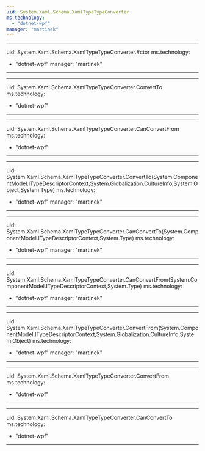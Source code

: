 ```yaml
---
uid: System.Xaml.Schema.XamlTypeTypeConverter
ms.technology: 
  - "dotnet-wpf"
manager: "martinek"
---
```


---
uid: System.Xaml.Schema.XamlTypeTypeConverter.#ctor
ms.technology: 
  - "dotnet-wpf"
manager: "martinek"
---

---
uid: System.Xaml.Schema.XamlTypeTypeConverter.ConvertTo
ms.technology: 
  - "dotnet-wpf"
---

---
uid: System.Xaml.Schema.XamlTypeTypeConverter.CanConvertFrom
ms.technology: 
  - "dotnet-wpf"
---

---
uid: System.Xaml.Schema.XamlTypeTypeConverter.ConvertTo(System.ComponentModel.ITypeDescriptorContext,System.Globalization.CultureInfo,System.Object,System.Type)
ms.technology: 
  - "dotnet-wpf"
manager: "martinek"
---

---
uid: System.Xaml.Schema.XamlTypeTypeConverter.CanConvertTo(System.ComponentModel.ITypeDescriptorContext,System.Type)
ms.technology: 
  - "dotnet-wpf"
manager: "martinek"
---

---
uid: System.Xaml.Schema.XamlTypeTypeConverter.CanConvertFrom(System.ComponentModel.ITypeDescriptorContext,System.Type)
ms.technology: 
  - "dotnet-wpf"
manager: "martinek"
---

---
uid: System.Xaml.Schema.XamlTypeTypeConverter.ConvertFrom(System.ComponentModel.ITypeDescriptorContext,System.Globalization.CultureInfo,System.Object)
ms.technology: 
  - "dotnet-wpf"
manager: "martinek"
---

---
uid: System.Xaml.Schema.XamlTypeTypeConverter.ConvertFrom
ms.technology: 
  - "dotnet-wpf"
---

---
uid: System.Xaml.Schema.XamlTypeTypeConverter.CanConvertTo
ms.technology: 
  - "dotnet-wpf"
---
